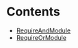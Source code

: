 # Contents

- [RequireAndModule](RequireAndModule.sol/contract.RequireAndModule.md)
- [RequireOrModule](RequireOrModule.sol/contract.RequireOrModule.md)
